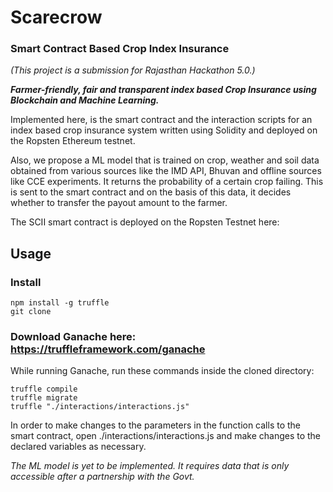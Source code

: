 
# Scarecrow
### Smart Contract Based Crop Index Insurance
*(This project is a submission for Rajasthan Hackathon 5.0.)*


***Farmer-friendly, fair and transparent index based 
Crop Insurance using Blockchain and Machine Learning.***

Implemented here, is the smart contract and the interaction scripts for an index based crop insurance system written using Solidity and deployed on the Ropsten Ethereum testnet. 

Also, we propose a ML model that is trained on crop, weather and soil data obtained from various sources like the IMD API, Bhuvan and offline sources like CCE experiments. It returns the probability of a certain crop failing. This is sent to the smart contract and on the basis of this data, it decides whether to transfer the payout amount to the farmer.

The SCII smart contract is deployed on the Ropsten Testnet here: 

## Usage
### Install
```script
npm install -g truffle
git clone 
```
### Download Ganache here: https://truffleframework.com/ganache

While running Ganache, run these commands inside the cloned directory:
```script
truffle compile
truffle migrate
truffle "./interactions/interactions.js"
```
In order to make changes to the parameters in the function calls to the smart contract, open ./interactions/interactions.js and make changes to the declared variables as necessary.

_The ML model is yet to be implemented. It requires data that is only accessible after a partnership with the Govt._





